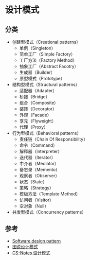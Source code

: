 # 设计模式

## 分类

* 创建型模式（Creational patterns）
  * 单例（Singleton）
  * 简单工厂（Simple Factory）
  * 工厂方法（Factory Method）
  * 抽象工厂（Abstract Facotry）
  * 生成器（Builder）
  * 原型模式（Prototype）
* 结构型模式（Structural patterns）
  * 适配器（Adapter）
  * 桥接（Bridge）
  * 组合（Composite）
  * 装饰（Decorator）
  * 外观（Facade）
  * 享元（Flyweight）
  * 代理（Proxy）
* 行为型模式（Behavioral patterns）
  * 责任链（Chain Of Responsibility）
  * 命令（Command）
  * 解释器（Interpreter）
  * 迭代器（Iterator）
  * 中介者（Mediator）
  * 备忘录（Memento）
  * 观察者（Observer）
  * 状态（State）
  * 策略（Strategy）
  * 模板方法（Template Method）
  * 访问者（Visitor）
  * 空对象（Null）
* 并发型模式（Concurrency patterns）

## 参考

* [Software design pattern](https://en.wikipedia.org/wiki/Software_design_pattern)
* [图说设计模式](https://design-patterns.readthedocs.io/zh_CN/latest/index.html)
* [CS-Notes 设计模式](https://github.com/CyC2018/CS-Notes/blob/master/notes/%E8%AE%BE%E8%AE%A1%E6%A8%A1%E5%BC%8F.md)